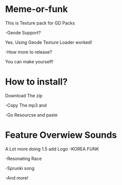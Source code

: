# Meme-or-funk
This is Texture pack for GD Packs

-Geode Support?

Yes. Using Geode Texture Loader worked!

-How more to release?

You can make yourself!

# How to install?
Download The zip

-Copy The mp3 and 

-Go Resourcse and paste
# Feature Overwiew Sounds
A Lot more doing 1.5 add Logo
-KOREA FUNK

-Resonating Race

-Sprunki song

-And more!
